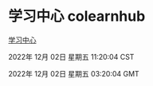 # 学习中心 colearnhub
[学习中心](http://59.174.11.98:56308/colearnhub/)

2022年 12月 02日 星期五 11:20:04 CST

2022年 12月 02日 星期五 03:20:04 GMT
